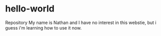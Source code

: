 # hello-world
Repository
My name is Nathan and I have no interest in this webstie, but i guess i'm learning how to use it now.
